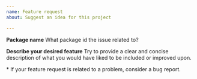 ```yaml
---
name: Feature request
about: Suggest an idea for this project

---
```


**Package name**
What package id the issue related to?

**Describe your desired feature**
Try to provide a clear and concise description of what you would have liked to be included or improved upon.

\* If your feature request is related to a problem, consider a bug report.
